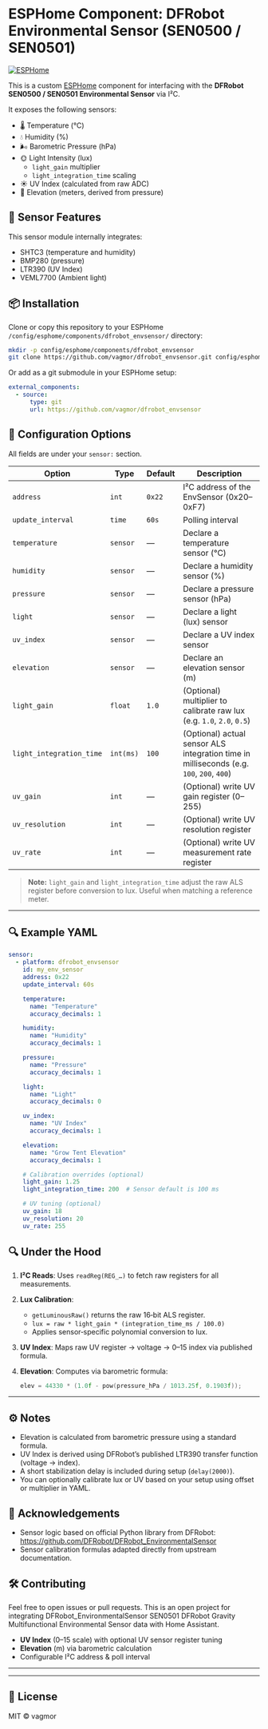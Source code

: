 # ESPHome Component: DFRobot Environmental Sensor (SEN0500 / SEN0501)

[![ESPHome](https://img.shields.io/badge/ESPHome-compatible-blue.svg)](https://esphome.io/)

This is a custom [ESPHome](https://esphome.io/) component for interfacing with the **DFRobot SEN0500 / SEN0501 Environmental Sensor** via I²C.

It exposes the following sensors:
- 🌡️ Temperature (°C)
- 💧 Humidity (%)
- 🌬️ Barometric Pressure (hPa)
- 🌞 Light Intensity (lux)
    * `light_gain` multiplier
    * `light_integration_time` scaling
- ☀️ UV Index (calculated from raw ADC)
- 🗻 Elevation (meters, derived from pressure)

## 🧪 Sensor Features

This sensor module internally integrates:
- SHTC3 (temperature and humidity)
- BMP280 (pressure)
- LTR390 (UV Index)
- VEML7700 (Ambient light)

## 📦 Installation

Clone or copy this repository to your ESPHome `/config/esphome/components/dfrobot_envsensor/` directory:

```bash
mkdir -p config/esphome/components/dfrobot_envsensor
git clone https://github.com/vagmor/dfrobot_envsensor.git config/esphome/components/dfrobot_envsensor
```

Or add as a git submodule in your ESPHome setup:

```yaml
external_components:
  - source:
      type: git
      url: https://github.com/vagmor/dfrobot_envsensor
```

## 🔧 Configuration Options

All fields are under your `sensor:` section.

| Option                   | Type      | Default | Description                                                                                 |
| ------------------------ | --------- | ------- | ------------------------------------------------------------------------------------------- |
| `address`                | `int`     | `0x22`  | I²C address of the EnvSensor (0x20–0xF7)                                                     |
| `update_interval`        | `time`    | `60s`   | Polling interval                                                                            |
| `temperature`            | `sensor`  | —       | Declare a temperature sensor (°C)                                                           |
| `humidity`               | `sensor`  | —       | Declare a humidity sensor (%)                                                               |
| `pressure`               | `sensor`  | —       | Declare a pressure sensor (hPa)                                                              |
| `light`                  | `sensor`  | —       | Declare a light (lux) sensor                                                                |
| `uv_index`               | `sensor`  | —       | Declare a UV index sensor                                                                   |
| `elevation`              | `sensor`  | —       | Declare an elevation sensor (m)                                                             |
| `light_gain`             | `float`   | `1.0`   | (Optional) multiplier to calibrate raw lux (e.g. `1.0`, `2.0`, `0.5`)                       |
| `light_integration_time` | `int(ms)` | `100`   | (Optional) actual sensor ALS integration time in milliseconds (e.g. `100`, `200`, `400`)    |
| `uv_gain`                | `int`     | —       | (Optional) write UV gain register (0–255)                                                   |
| `uv_resolution`          | `int`     | —       | (Optional) write UV resolution register                                                    |
| `uv_rate`                | `int`     | —       | (Optional) write UV measurement rate register                                              |

> **Note:** `light_gain` and `light_integration_time` adjust the raw ALS register before conversion to lux. Useful when matching a reference meter.

---

## 🔍 Example YAML

```yaml
sensor:
  - platform: dfrobot_envsensor
    id: my_env_sensor
    address: 0x22
    update_interval: 60s

    temperature:
      name: "Temperature"
      accuracy_decimals: 1

    humidity:
      name: "Humidity"
      accuracy_decimals: 1

    pressure:
      name: "Pressure"
      accuracy_decimals: 1

    light:
      name: "Light"
      accuracy_decimals: 0

    uv_index:
      name: "UV Index"
      accuracy_decimals: 1

    elevation:
      name: "Grow Tent Elevation"
      accuracy_decimals: 1

    # Calibration overrides (optional)
    light_gain: 1.25
    light_integration_time: 200  # Sensor default is 100 ms

    # UV tuning (optional)
    uv_gain: 18
    uv_resolution: 20
    uv_rate: 255
````
## 🔍 Under the Hood

1. **I²C Reads**: Uses `readReg(REG_…)` to fetch raw registers for all measurements.
2. **Lux Calibration**:

   * `getLuminousRaw()` returns the raw 16‑bit ALS register.
   * `lux = raw * light_gain * (integration_time_ms / 100.0)`
   * Applies sensor‑specific polynomial conversion to lux.
3. **UV Index**: Maps raw UV register → voltage → 0–15 index via published formula.
4. **Elevation**: Computes via barometric formula:

   ```cpp
   elev = 44330 * (1.0f - pow(pressure_hPa / 1013.25f, 0.1903f));
   ```
---

## ⚙️ Notes

- Elevation is calculated from barometric pressure using a standard formula.
- UV Index is derived using DFRobot’s published LTR390 transfer function (voltage → index).
- A short stabilization delay is included during setup (`delay(2000)`).
- You can optionally calibrate lux or UV based on your setup using offset or multiplier in YAML.

## 🧾 Acknowledgements

- Sensor logic based on official Python library from DFRobot:
  https://github.com/DFRobot/DFRobot_EnvironmentalSensor
- Sensor calibration formulas adapted directly from upstream documentation.

## 🛠️ Contributing

Feel free to open issues or pull requests. This is an open project for integrating DFRobot_EnvironmentalSensor SEN0501 DFRobot Gravity Multifunctional Environmental Sensor data with Home Assistant.




* **UV Index** (0–15 scale) with optional UV sensor register tuning
* **Elevation** (m) via barometric calculation
* Configurable I²C address & poll interval

---






---




## 📜 License

MIT © vagmor

